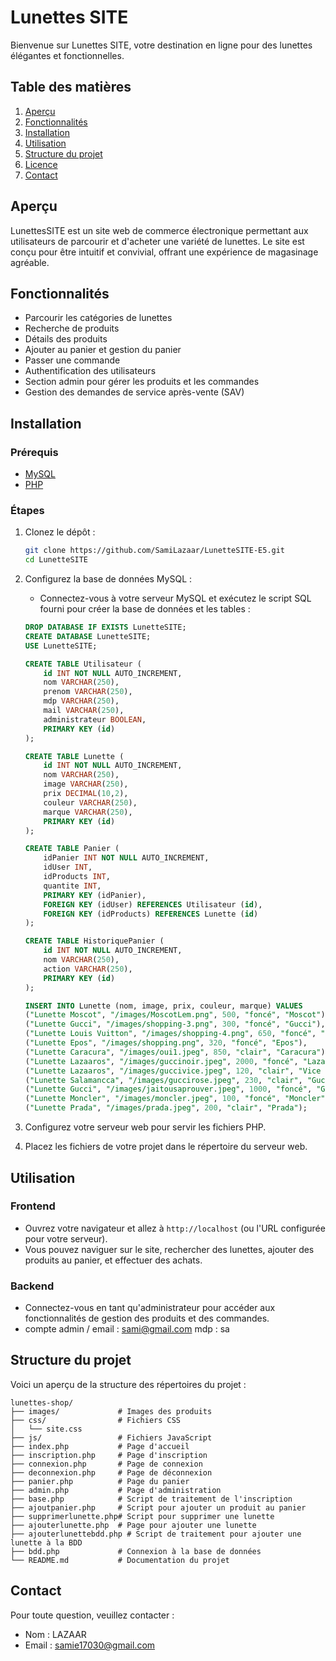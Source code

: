# Lunettes SITE

Bienvenue sur Lunettes SITE, votre destination en ligne pour des lunettes élégantes et fonctionnelles.

## Table des matières

1. [Aperçu](#aperçu)
2. [Fonctionnalités](#fonctionnalités)
3. [Installation](#installation)
4. [Utilisation](#utilisation)
5. [Structure du projet](#structure-du-projet)
6. [Licence](#licence)
7. [Contact](#contact)

## Aperçu

LunettesSITE est un site web de commerce électronique permettant aux utilisateurs de parcourir et d'acheter une variété de lunettes. Le site est conçu pour être intuitif et convivial, offrant une expérience de magasinage agréable.

## Fonctionnalités

- Parcourir les catégories de lunettes
- Recherche de produits
- Détails des produits
- Ajouter au panier et gestion du panier
- Passer une commande
- Authentification des utilisateurs
- Section admin pour gérer les produits et les commandes
- Gestion des demandes de service après-vente (SAV)

## Installation

### Prérequis

- [MySQL](https://www.mysql.com/)
- [PHP](https://www.php.net/)

### Étapes

1. Clonez le dépôt :

    ```bash
    git clone https://github.com/SamiLazaar/LunetteSITE-E5.git
    cd LunetteSITE
    ```

2. Configurez la base de données MySQL :

    - Connectez-vous à votre serveur MySQL et exécutez le script SQL fourni pour créer la base de données et les tables :

    ```sql
    DROP DATABASE IF EXISTS LunetteSITE;
    CREATE DATABASE LunetteSITE;
    USE LunetteSITE;

    CREATE TABLE Utilisateur (
        id INT NOT NULL AUTO_INCREMENT,
        nom VARCHAR(250),
        prenom VARCHAR(250),
        mdp VARCHAR(250),
        mail VARCHAR(250),
        administrateur BOOLEAN,
        PRIMARY KEY (id)
    );

    CREATE TABLE Lunette (
        id INT NOT NULL AUTO_INCREMENT,
        nom VARCHAR(250),
        image VARCHAR(250),
        prix DECIMAL(10,2),
        couleur VARCHAR(250),
        marque VARCHAR(250),
        PRIMARY KEY (id)
    );

    CREATE TABLE Panier (
        idPanier INT NOT NULL AUTO_INCREMENT,
        idUser INT,
        idProducts INT,
        quantite INT,
        PRIMARY KEY (idPanier),
        FOREIGN KEY (idUser) REFERENCES Utilisateur (id),
        FOREIGN KEY (idProducts) REFERENCES Lunette (id)
    );

    CREATE TABLE HistoriquePanier (
        id INT NOT NULL AUTO_INCREMENT,
        nom VARCHAR(250),
        action VARCHAR(250),
        PRIMARY KEY (id)
    );

    INSERT INTO Lunette (nom, image, prix, couleur, marque) VALUES 
    ("Lunette Moscot", "/images/MoscotLem.png", 500, "foncé", "Moscot"),
    ("Lunette Gucci", "/images/shopping-3.png", 300, "foncé", "Gucci"),
    ("Lunette Louis Vuitton", "/images/shopping-4.png", 650, "foncé", "Louis Vuitton"),
    ("Lunette Epos", "/images/shopping.png", 320, "foncé", "Epos"),
    ("Lunette Caracura", "/images/oui1.jpeg", 850, "clair", "Caracura"),
    ("Lunette Lazaaros", "/images/guccinoir.jpeg", 2000, "foncé", "Lazaaros"),
    ("Lunette Lazaaros", "/images/guccivice.jpeg", 120, "clair", "Vice City"),
    ("Lunette Salamancca", "/images/guccirose.jpeg", 230, "clair", "Gucci"),
    ("Lunette Gucci", "/images/jaitousaprouver.jpeg", 1000, "foncé", "Gucci"),
    ("Lunette Moncler", "/images/moncler.jpeg", 100, "foncé", "Moncler"),
    ("Lunette Prada", "/images/prada.jpeg", 200, "clair", "Prada");
    ```

3. Configurez votre serveur web pour servir les fichiers PHP.

4. Placez les fichiers de votre projet dans le répertoire du serveur web.

## Utilisation

### Frontend

- Ouvrez votre navigateur et allez à `http://localhost` (ou l'URL configurée pour votre serveur).
- Vous pouvez naviguer sur le site, rechercher des lunettes, ajouter des produits au panier, et effectuer des achats.

### Backend

- Connectez-vous en tant qu'administrateur pour accéder aux fonctionnalités de gestion des produits et des commandes.
- compte admin / email : sami@gmail.com mdp : sa

## Structure du projet

Voici un aperçu de la structure des répertoires du projet :

```plaintext
lunettes-shop/
├── images/             # Images des produits
├── css/                # Fichiers CSS
│   └── site.css
├── js/                 # Fichiers JavaScript
├── index.php           # Page d'accueil
├── inscription.php     # Page d'inscription
├── connexion.php       # Page de connexion
├── deconnexion.php     # Page de déconnexion
├── panier.php          # Page du panier
├── admin.php           # Page d'administration
├── base.php            # Script de traitement de l'inscription
├── ajoutpanier.php     # Script pour ajouter un produit au panier
├── supprimerlunette.php# Script pour supprimer une lunette
├── ajouterlunette.php  # Page pour ajouter une lunette
├── ajouterlunettebdd.php # Script de traitement pour ajouter une lunette à la BDD
├── bdd.php             # Connexion à la base de données
└── README.md           # Documentation du projet
```

## Contact

Pour toute question, veuillez contacter :

- Nom : LAZAAR
- Email : samie17030@gmail.com
